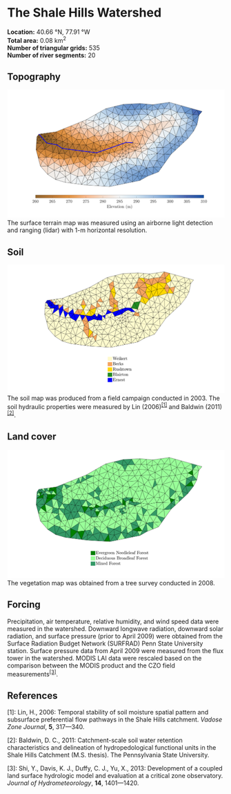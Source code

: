 # The Shale Hills Watershed
**Location:** 40.66 &deg;N, 77.91 &deg;W<br>
**Total area:** 0.08 km<sup>2</sup><br>
**Number of triangular grids:** 535<br>
**Number of river segments:** 20

## Topography
![Topography](https://github.com/PSUmodeling/PIHM-Simulations/blob/master/ShaleHills/images/topo.png "Topography")
The surface terrain map was measured using an airborne light detection and ranging (lidar) with 1-m horizontal resolution.

## Soil
![Soil](https://github.com/PSUmodeling/PIHM-Simulations/blob/master/ShaleHills/images/soil.png "Soil")
The soil map was produced from a field campaign conducted in 2003.
The soil hydraulic properties were measured by Lin (2006)<sup>[[1]](#Lin2006)</sup> and Baldwin (2011)<sup>[[2]](#Baldwin2011)</sup>.

## Land cover
![Land cover](https://github.com/PSUmodeling/PIHM-Simulations/blob/master/ShaleHills/images/lc.png "Land cover")
The vegetation map was obtained from a tree survey conducted in 2008.

## Forcing
Precipitation, air temperature, relative humidity, and wind speed data were measured in the watershed. 
Downward longwave radiation, downward solar radiation, and surface pressure (prior to April 2009) were obtained from the Surface Radiation Budget Network (SURFRAD) Penn State University station. 
Surface pressure data from April 2009 were measured from the flux tower in the watershed.
MODIS LAI data were rescaled based on the comparison between the MODIS product and the CZO field measurements<sup>[[3]](#ShiEA2003)</sup>.

## References
<a name="Lin2006">[1]</a>: Lin, H., 2006: Temporal stability of soil moisture spatial pattern and subsurface preferential flow pathways in the Shale Hills catchment. *Vadose Zone Journal*, **5**, 317&mdash;340.

<a name="Baldwin2011">[2]</a>: Baldwin, D. C., 2011: Catchment-scale soil water retention characteristics and delineation of hydropedological functional units in the Shale Hills Catchment (M.S. thesis). The Pennsylvania State University.

<a name="ShiEA2003">[3]</a>: Shi, Y., Davis, K. J., Duffy, C. J., Yu, X., 2013: Development of a coupled land surface hydrologic model and evaluation at a critical zone observatory. *Journal of Hydrometeorology*, **14**, 1401&mdash;1420.
